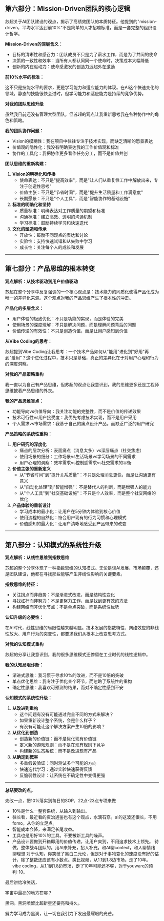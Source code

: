 
## 第六部分：Mission-Driven团队的核心逻辑

苏超关于AI团队建设的观点，揭示了高绩效团队的本质特征。他提到的"mission-driven，平均水平达到前10%"不是简单的人才招聘标准，而是一套完整的组织设计哲学。

**Mission-Driven的深层含义：**

- 目标的清晰性和感召力：团队成员不只是为了薪水工作，而是为了共同的使命
- 决策的一致性和效率：当所有人都认同同一个使命时，决策成本大幅降低
- 创新的内在驱动力：使命感激发的创造力远超外在激励

**前10%水平的标准：**

这不只是技能水平的要求，更是学习能力和适应能力的体现。在AI这个快速变化的领域，静态的技能很快会过时，但学习能力和适应能力是持续的竞争优势。

**对我的团队思维升级**

虽然我目前还没有管理大型团队，但苏超的观点让我重新思考我在各种协作中的角色和策略。

**我的团队协作问题：**

- Vision的模糊性：我在项目中往往专注于技术实现，而缺乏清晰的愿景表达
- 价值观的隐性化：我没有明确表达我的工作价值观和标准
- 协作的工具化：我把协作更多看作任务分工，而不是价值共创

**团队思维的重新构建：**

1. **Vision的明确化和传播**
   - 使命表达：不只是"提高效率"，而是"让人们从重复性工作中解放出来，专注于创造性思考"
   - 价值主张：不只是"节省时间"，而是"提升生活质量和工作满意度"
   - 长期愿景：不只是"个人工具"，而是"智能协作的基础设施"
2. **标准的明确化和坚持**
   - 质量标准：明确表达对工作质量的期望和标准
   - 沟通标准：建立高效、透明的沟通机制
   - 学习标准：鼓励持续学习和快速迭代
3. **文化的塑造和传承**
   - 开放性：鼓励不同观点的表达和讨论
   - 实验性：支持快速试错和从失败中学习
   - 成长性：关注每个人的成长和发展

---

## 第七部分：产品思维的根本转变

**观点解析：从技术驱动到用户价值驱动**

苏超在整个分享中反复强调的一个核心观点是：技术能力的同质化使得产品化成为唯一的差异化来源。这个观点对我的产品思维产生了根本性的冲击。

**产品化的多层含义：**

- 用户体验的极致优化：不只是功能的实现，而是体验的完美
- 使用场景的深度理解：不只是解决问题，而是理解问题背后的问题
- 价值传递的有效性：不只是创造价值，而是让用户感知到价值

**从Vibe Coding的思考：**

苏超提到Vibe Coding让我思考：一个技术产品如何从"能用"进化到"好用"再到"爱用"？这个进化过程中，技术只是基础，真正的差异化在于对用户心理和行为的深度洞察。

**对我的产品策略重构**

我一直以为自己有产品思维，但苏超的观点让我意识到，我的思维更多还是工程师思维披着产品思维的外衣。

**我的产品思维盲点：**

- 功能导向vs价值导向：我关注功能的完整性，而不是价值的传递效果
- 技术可行性vs用户接受度：我优先考虑技术实现，而不是用户采用
- 个人需求vs市场需求：我基于自己的痛点设计产品，而缺乏广泛的用户研究

**产品策略的系统性重构：**

1. **用户研究的深度化**
   - 痛点的层次分析：表面痛点（消息太多）vs深层痛点（社交焦虑）
   - 使用场景的细分：工作场景vs生活场景vs学习场景的不同需求
   - 用户心理的洞察：效率需求vs控制感需求vs社交需求的平衡
2. **价值主张的重新定义**
   - 从"节省时间"到"提升关系质量"：不只是处理消息更快，而是让沟通更有意义
   - 从"自动化处理"到"智能增强"：不是替代人的判断，而是增强人的能力
   - 从"个人工具"到"社交基础设施"：不只是个人效率，而是整个社交网络的优化
3. **产品体验的重新设计**
   - 学习成本的最小化：让用户在5分钟内体验到核心价值
   - 使用流程的自然化：符合用户现有的行为习惯和心理模式
   - 价值感知的最大化：让用户清晰地感受到产品带来的改变

---

## 第八部分：认知模式的系统性升级

**观点解析：从线性思维到指数思维**

苏超的整个分享体现了一种指数思维的认知模式。无论是谈AI发展、市场颠覆，还是团队建设，他都在寻找那些能够产生非线性影响的关键要素。

**指数思维的特征：**

- 关注拐点而非趋势：不是渐进式改进，而是结构性变化
- 寻找杠杆而非努力：不是更努力工作，而是找到更有效的方法
- 构建网络而非优化节点：不是单点突破，而是系统性优势

**认知升级的必要性：**

在AI时代，线性思维的局限性越来越明显。技术发展的指数特性、网络效应的非线性放大、用户行为的突变性，都要求我们从根本上改变思考方式。

**对我的认知模式重构**

苏超的分享让我意识到，我的很多思维模式还停留在工业时代的线性逻辑中。

**我的认知局限诊断：**

- 渐进式思维：我习惯于寻求10%的改进，而不是10倍的突破
- 单点优化思维：我专注于优化某个环节，而忽略了系统性的重构
- 确定性思维：我喜欢可预测的结果，而对不确定性感到不安

**认知模式的系统性升级：**

1. **从改进到重构**
   - 这个问题有没有可能通过完全不同的方式来解决？
   - 如果重新设计整个系统，会是什么样子？
   - 有没有可能让这个解决方案产生10倍的影响？
2. **从优化到创造**
   - 创造新的价值链：而不是优化现有价值链
   - 定义新的游戏规则：而不是在现有规则下竞争
   - 构建新的生态系统：而不是改进现有产品
3. **从确定到概率**
   - 多重假设验证：同时测试多个可能的方向
   - 快速迭代学习：通过实验快速获得反馈
   - 反脆弱性设计：让系统在不确定性中变得更强

---

**总结要改的点。**

先改一点，把10%落实到每日的SOP，22点-23点专项来做
- 10%是什么一整套系统，从输入到输出。
- 往长看，最近看的资治通鉴也有这个观点，水滴石穿。ai的这波还很长，不用fomo。从你的立足点。
- 智能成本会降，来满足长尾收益。
- 工具也是用好10%的工具。不要被新工具的噪声。
- 产品设计要做到开箱即用的价值传递，让用户爽到，不用追求技术上领先。
待做，整体战斗团队的。用AI来补充，招人补充。和AI聊context，和人聊情绪聊理想
对于认知，你突破了黑白二元论，但是对于事物变化的速度没有好的估计，除了整数还应该有小数点。类比视频，从1.1到1.8边市场，走了10年。vibe coding，从1.1到1.8边市场，走了10年可能还不够，对于youware的预判-10。



最后讲给冷笑话，

宇宙中最亮的地方在哪？













黑洞。黑洞喷留比超新星还要亮和持久。

努力学习成为黑洞，让一切在我引力下发出最耀眼的光芒。